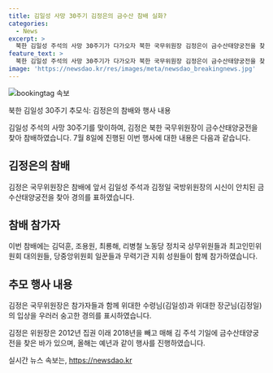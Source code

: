 ```yaml
---
title: 김일성 사망 30주기 김정은의 금수산 참배 실화?
categories:
  - News
excerpt: >
  북한 김일성 주석의 사망 30주기가 다가오자 북한 국무위원장 김정은이 금수산태양궁전을 찾아 참배하는 모습이 공개되었습니다. 이에는 정치국 상무위원들과 최고인민위원회 대의원들, 당중앙위원회 일꾼들과 무력기관 지휘 성원들이 참가했습니다. 이는 김정은 위원장이 집권 이래 거의 매년 금수산태양궁전을 찾은 것에 이어진다는 점에서 주목받고 있습니다. 또한, 최근 김 위원장 독자 우상화 강조에도 불구하고 올해는 예년과 같은 규모로 추모 행사가 진행되었음에 주목이 쏠리고 있습니다.
feature_text: >
  북한 김일성 주석의 사망 30주기가 다가오자 북한 국무위원장 김정은이 금수산태양궁전을 찾아 참배하는 모습이 공개되었습니다. 이에는 정치국 상무위원들과 최고인민위원회 대의원들, 당중앙위원회 일꾼들과 무력기관 지휘 성원들이 참가했습니다. 이는 김정은 위원장이 집권 이래 거의 매년 금수산태양궁전을 찾은 것에 이어진다는 점에서 주목받고 있습니다. 또한, 최근 김 위원장 독자 우상화 강조에도 불구하고 올해는 예년과 같은 규모로 추모 행사가 진행되었음에 주목이 쏠리고 있습니다.
image: 'https://newsdao.kr/res/images/meta/newsdao_breakingnews.jpg'
---
```


<p><img src="https://newsdao.kr/res/images/meta/newsdao_breakingnews.jpg" alt="bookingtag 속보" /></p>

<p>북한 김일성 30주기 추모식: 김정은의 참배와 행사 내용</p>

<p>김일성 주석의 사망 30주기를 맞이하여, 김정은 북한 국무위원장이 금수산태양궁전을 찾아 참배하였습니다. 7월 8일에 진행된 이번 행사에 대한 내용은 다음과 같습니다.</p>

<h2 data-ke-size="size26">김정은의 참배</h2>

<p>김정은 국무위원장은 참배에 앞서 김일성 주석과 김정일 국방위원장의 시신이 안치된 금수산태양궁전을 찾아 경의를 표하였습니다.</p>

<h2 data-ke-size="size26">참배 참가자</h2>

<p>이번 참배에는 김덕훈, 조용원, 최룡해, 리병철 노동당 정치국 상무위원들과 최고인민위원회 대의원들, 당중앙위원회 일꾼들과 무력기관 지휘 성원들이 함께 참가하였습니다.</p>

<h2 data-ke-size="size26">추모 행사 내용</h2>

<p>김정은 국무위원장은 참가자들과 함께 위대한 수령님(김일성)과 위대한 장군님(김정일)의 입상을 우러러 숭고한 경의를 표시하였습니다.</p>

<p>김정은 위원장은 2012년 집권 이래 2018년을 빼고 매해 김 주석 기일에 금수산태양궁전을 찾은 바가 있으며, 올해는 예년과 같이 행사를 진행하였습니다.</p>
실시간 뉴스 속보는, <a href="https://newsdao.kr" rel="dofollow">https://newsdao.kr</a>


